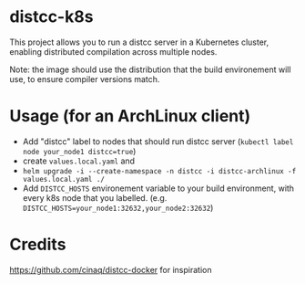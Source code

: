 distcc-k8s
==

This project allows you to run a distcc server in a Kubernetes cluster, enabling distributed compilation across multiple nodes.

Note: the image should use the distribution that the build environement will use, to ensure compiler versions match.

# Usage (for an ArchLinux client)
- Add "distcc" label to nodes that should run distcc server (`kubectl label node your_node1 distcc=true`)
- create `values.local.yaml` and 
- `helm upgrade -i --create-namespace -n distcc -i distcc-archlinux -f values.local.yaml ./`
- Add `DISTCC_HOSTS` environement variable to your build environment, with every k8s node that you labelled. (e.g. `DISTCC_HOSTS=your_node1:32632,your_node2:32632`)

# Credits
https://github.com/cinaq/distcc-docker for inspiration
